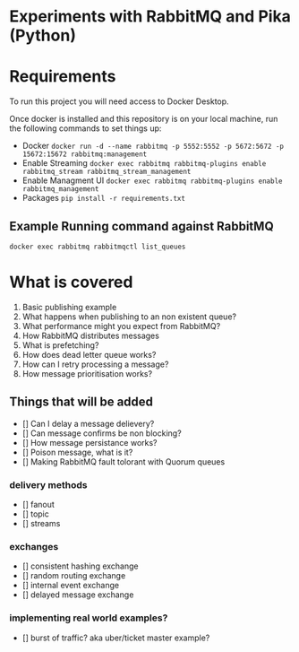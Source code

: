 # Experiments with RabbitMQ and Pika (Python)


# Requirements
To run this project you will need access to Docker Desktop. 

Once docker is installed and this repository is on your local machine, run the following commands to set things up:
- Docker `docker run -d --name rabbitmq -p 5552:5552 -p 5672:5672 -p 15672:15672 rabbitmq:management`
- Enable Streaming `docker exec rabbitmq rabbitmq-plugins enable rabbitmq_stream rabbitmq_stream_management`
- Enable Managment UI `docker exec rabbitmq rabbitmq-plugins enable rabbitmq_management`
- Packages `pip install -r requirements.txt`



## Example Running command against RabbitMQ

```
docker exec rabbitmq rabbitmqctl list_queues
```

# What is covered

1. Basic publishing example
2. What happens when publishing to an non existent queue?
3. What performance might you expect from RabbitMQ?
4. How RabbitMQ distributes messages
5. What is prefetching?
6. How does dead letter queue works?
7. How can I retry processing a message?
8. How message prioritisation works?

## Things that will be added

- [] Can I delay a message delievery?
- [] Can message confirms be non blocking?
- [] How message persistance works?
- [] Poison message, what is it?
- [] Making RabbitMQ fault tolorant with Quorum queues

### delivery methods
- [] fanout
- [] topic
- [] streams

### exchanges 
- [] consistent hashing exchange
- [] random routing exchange
- [] internal event exchange 
- [] delayed message exchange 

### implementing real world examples?
- [] burst of traffic? aka uber/ticket master example?
